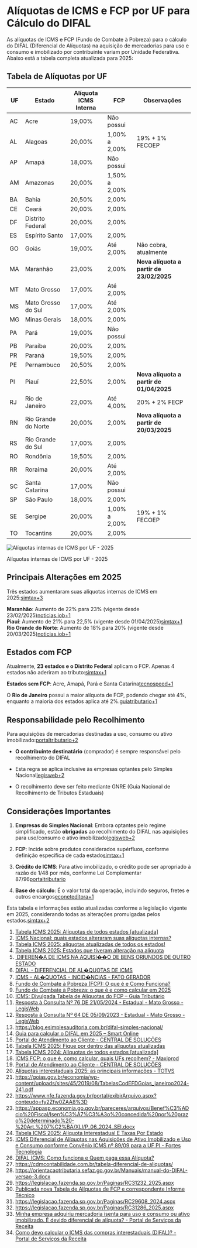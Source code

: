 # Alíquotas de ICMS e FCP por UF para Cálculo do DIFAL

As alíquotas de ICMS e FCP (Fundo de Combate à Pobreza) para o cálculo do DIFAL (Diferencial de Alíquotas) na aquisição de mercadorias para uso e consumo e imobilizado por contribuinte variam por Unidade Federativa. Abaixo está a tabela completa atualizada para 2025:

## Tabela de Alíquotas por UF

| UF  | Estado              | Alíquota ICMS Interna | FCP           | Observações                              |
| --- | ------------------- | --------------------- | ------------- | ---------------------------------------- |
| AC  | Acre                | 19,00%                | Não possui    |                                          |
| AL  | Alagoas             | 20,00%                | 1,00% a 2,00% | 19% + 1% FECOEP                          |
| AP  | Amapá               | 18,00%                | Não possui    |                                          |
| AM  | Amazonas            | 20,00%                | 1,50% a 2,00% |                                          |
| BA  | Bahia               | 20,50%                | 2,00%         |                                          |
| CE  | Ceará               | 20,00%                | 2,00%         |                                          |
| DF  | Distrito Federal    | 20,00%                | 2,00%         |                                          |
| ES  | Espírito Santo      | 17,00%                | 2,00%         |                                          |
| GO  | Goiás               | 19,00%                | Até 2,00%     | Não cobra, atualmente                    |
| MA  | Maranhão            | 23,00%                | 2,00%         | **Nova alíquota a partir de 23/02/2025** |
| MT  | Mato Grosso         | 17,00%                | Até 2,00%     |                                          |
| MS  | Mato Grosso do Sul  | 17,00%                | Até 2,00%     |                                          |
| MG  | Minas Gerais        | 18,00%                | 2,00%         |                                          |
| PA  | Pará                | 19,00%                | Não possui    |                                          |
| PB  | Paraíba             | 20,00%                | 2,00%         |                                          |
| PR  | Paraná              | 19,50%                | 2,00%         |                                          |
| PE  | Pernambuco          | 20,50%                | 2,00%         |                                          |
| PI  | Piauí               | 22,50%                | 2,00%         | **Nova alíquota a partir de 01/04/2025** |
| RJ  | Rio de Janeiro      | 22,00%                | Até 4,00%     | 20% + 2% FECP                            |
| RN  | Rio Grande do Norte | 20,00%                | 2,00%         | **Nova alíquota a partir de 20/03/2025** |
| RS  | Rio Grande do Sul   | 17,00%                | 2,00%         |                                          |
| RO  | Rondônia            | 19,50%                | 2,00%         |                                          |
| RR  | Roraima             | 20,00%                | Até 2,00%     |                                          |
| SC  | Santa Catarina      | 17,00%                | Não possui    |                                          |
| SP  | São Paulo           | 18,00%                | 2,00%         |                                          |
| SE  | Sergipe             | 20,00%                | 1,00% a 2,00% | 19% + 1% FECOEP                          |
| TO  | Tocantins           | 20,00%                | 2,00%         |                                          |

![Alíquotas internas de ICMS por UF - 2025](https://ppl-ai-code-interpreter-files.s3.amazonaws.com/web/direct-files/061dd48c849e21a57893c91f994f63cc/12e44f5d-3236-493a-88d9-977711360b27/01b74634.png)

Alíquotas internas de ICMS por UF - 2025

## Principais Alterações em 2025

Três estados aumentaram suas alíquotas internas de ICMS em 2025:[simtax+3](https://simtax.com.br/tabela-icms-2025-aliquotas-de-todos-estados-atualizada/)

**Maranhão**: Aumento de 22% para 23% (vigente desde 23/02/2025)[noticias.iob+1](https://noticias.iob.com.br/icms-nacional-aliquotas-internas/)  
**Piauí**: Aumento de 21% para 22,5% (vigente desde 01/04/2025)[simtax+1](https://simtax.com.br/tabela-icms-2025-aliquotas-de-todos-estados-atualizada/)  
**Rio Grande do Norte**: Aumento de 18% para 20% (vigente desde 20/03/2025)[noticias.iob+1](https://noticias.iob.com.br/icms-nacional-aliquotas-internas/)

## Estados com FCP

Atualmente, **23 estados e o Distrito Federal** aplicam o FCP. Apenas 4 estados não aderiram ao tributo:[simtax+1](https://simtax.com.br/fundo-combate-pobreza-fcp/)

**Estados sem FCP**: Acre, Amapá, Pará e Santa Catarina[tecnospeed+1](https://blog.tecnospeed.com.br/fundo-de-combate-a-pobreza/)

O **Rio de Janeiro** possui a maior alíquota de FCP, podendo chegar até 4%, enquanto a maioria dos estados aplica até 2%.[guiatributario+1](https://guiatributario.net/2023/04/27/icms-divulgada-tabela-de-aliquotas-do-fcp/)

## Responsabilidade pelo Recolhimento

Para aquisições de mercadorias destinadas a uso, consumo ou ativo imobilizado:[portaltributario+2](https://www.portaltributario.com.br/artigos/diferencialaliquotasicms.htm)

- **O contribuinte destinatário** (comprador) é sempre responsável pelo recolhimento do DIFAL

- Esta regra se aplica inclusive às empresas optantes pelo Simples Nacional[legisweb+2](https://www.legisweb.com.br/legislacao/?id=468190)

- O recolhimento deve ser feito mediante GNRE (Guia Nacional de Recolhimento de Tributos Estaduais)

## Considerações Importantes

1. **Empresas do Simples Nacional**: Embora optantes pelo regime simplificado, estão **obrigadas** ao recolhimento do DIFAL nas aquisições para uso/consumo e ativo imobilizado[legisweb+2](https://www.legisweb.com.br/legislacao/?id=468190)

2. **FCP**: Incide sobre produtos considerados supérfluos, conforme definição específica de cada estado[simtax+1](https://simtax.com.br/fundo-combate-pobreza-fcp/)

3. **Crédito de ICMS**: Para ativo imobilizado, o crédito pode ser apropriado à razão de 1/48 por mês, conforme Lei Complementar 87/96[portaltributario](https://www.portaltributario.com.br/artigos/diferencialaliquotasicms.htm)

4. **Base de cálculo**: É o valor total da operação, incluindo seguros, fretes e outros encargos[econeteditora+1](https://www.econeteditora.com.br/acom/ac/diferenca-icms-aquisicao-bens.asp)

Esta tabela e informações estão atualizadas conforme a legislação vigente em 2025, considerando todas as alterações promulgadas pelos estados.[simtax+2](https://simtax.com.br/tabela-icms-2025-aliquotas-de-todos-estados-atualizada/)

1. [Tabela ICMS 2025: Alíquotas de todos estados [atualizada]](https://simtax.com.br/tabela-icms-2025-aliquotas-de-todos-estados-atualizada/)
2. [ICMS Nacional: quais estados alteraram suas alíquotas internas?](https://noticias.iob.com.br/icms-nacional-aliquotas-internas/)
3. [Tabela ICMS 2025: alíquotas atualizadas de todos os estados!](https://focusnfe.com.br/blog/tabela-icms/)
4. [Tabela ICMS 2025: Estados que tiveram alteração na alíquota](https://nsdocs.com.br/blog/tabela-icms)
5. [&nbsp;DIFEREN�A DE ICMS NA AQUISI��O DE BENS ORIUNDOS DE OUTRO ESTADO](https://www.econeteditora.com.br/acom/ac/diferenca-icms-aquisicao-bens.asp)
6. [DIFAL - DIFERENCIAL DE AL�QUOTAS DE ICMS](https://www.portaltributario.com.br/artigos/diferencialaliquotasicms.htm)
7. [ICMS - AL�QUOTAS - INCID�NCIAS - FATO GERADOR](https://www.portaltributario.com.br/tributos/icms.html)
8. [Fundo de Combate à Pobreza (FCP): O que é e Como Funciona?](https://simtax.com.br/fundo-combate-pobreza-fcp/)
9. [Fundo de Combate à Pobreza: o que é e como calcular em 2025](https://blog.tecnospeed.com.br/fundo-de-combate-a-pobreza/)
10. [ICMS: Divulgada Tabela de Alíquotas do FCP &#8211; Guia Tributário](https://guiatributario.net/2023/04/27/icms-divulgada-tabela-de-aliquotas-do-fcp/)
11. [Resposta à Consulta Nº 76 DE 21/05/2024 - Estadual - Mato Grosso - LegisWeb](https://www.legisweb.com.br/legislacao/?id=468190)
12. [Resposta à Consulta Nº 64 DE 05/09/2023 - Estadual - Mato Grosso - LegisWeb](https://www.legisweb.com.br/legislacao/?id=466853)
13. https://blog.esimplesauditoria.com.br/difal-simples-nacional/
14. [Guia para calcular o DIFAL em 2025 – Smart Online](https://smartonline.app/guia-para-calcular-o-difal-em-2025/)
15. [Portal de Atendimento ao Cliente - CENTRAL DE SOLUÇÕES](https://suporte.dominioatendimento.com/central/faces/solucao.html?codigo=1648)
16. [Tabela ICMS 2025: Fique por dentro das alíquotas atualizadas](https://www.taxgroup.com.br/intelligence/tabela-icms-atualizada/)
17. [Tabela ICMS 2024: Alíquotas de todos estados [atualizada]](https://simtax.com.br/tabela-icms-2024-aliquotas-de-todos-estados-atualizada/)
18. [ICMS FCP: o que é, como calcular, quais UFs recolhem? - Maxiprod](https://maxiprod.com.br/ajuda/fiscal/fiscal-perguntas-frequentes/icms-fcp-o-que-e-como-calcular-quais-estados-recolhem/)
19. [Portal de Atendimento ao Cliente - CENTRAL DE SOLUÇÕES](https://suporte.dominioatendimento.com/central/faces/solucao.html?codigo=2628)
20. [Alíquotas interestaduais 2025: as principais informações - TOTVS](https://www.totvs.com/blog/gestao-logistica/aliquota-interestadual-2023/)
21. https://goias.gov.br/economia/wp-content/uploads/sites/45/2019/08/TabelasCodEFDGoias_janeiroo2024-241.pdf
22. https://www.nfe.fazenda.gov.br/portal/exibirArquivo.aspx?conteudo=fy2Zfw0ZAA8%3D
23. https://appasp.economia.go.gov.br/pareceres/arquivos/Benef%C3%ADcio%20Fiscal/Isen%C3%A7%C3%A3o%20concedida%20por%20prazo%20determinado%20-%20Art.%207%C2%BA/XLI/P_06_2024_SEI.docx
24. [Tabela ICMS 2025: Alíquota Interestadual E Taxas Por Estado](https://contaazul.com/blog/tabela-de-aliquota-interestadual/)
25. [ICMS Diferencial de Al&#237;quotas nas Aquisi&#231;&#245;es de Ativo Imobilizado e Uso e Consumo conforme Conv&#234;nio ICMS n&#186; 89/09 para a UF PI - Fortes Tecnologia](https://ajuda.fortestecnologia.com.br/kb/pt-br/article/468811/icms-diferencial-de-aliquotas-nas-aquisicoes-de-ativo-imobilizad)
26. [DIFAL ICMS: Como funciona e Quem paga essa Alíquota?](https://www.contabilizei.com.br/contabilidade-online/difal-icms-aliquota/)
27. https://cdmcontabilidade.com.br/tabela-diferencial-de-aliquotas/
28. https://orientacaotributaria.sefaz.go.gov.br/Manuais/manual-do-DIFAL-versao-3.docx
29. https://legislacao.fazenda.sp.gov.br/Paginas/RC31232_2025.aspx
30. [Publicada nova Tabela de Alíquotas de FCP e correspondente Informe Técnico](https://www.legisweb.com.br/noticia/?id=28357)
31. https://legislacao.fazenda.sp.gov.br/Paginas/RC29608_2024.aspx
32. https://legislacao.fazenda.sp.gov.br/Paginas/RC31286_2025.aspx
33. [Minha empresa adquiriu mercadoria isenta para uso e consumo ou ativo imobilizado. &Eacute; devido diferencial de al&iacute;quota? - Portal de Servi&ccedil;os da Receita](https://atendimento.receita.rs.gov.br/minha-empresa-adquiriu-mercadoria-isenta-para-uso-e-consumo-ou-ativo-imobilizado-e-devido-diferencial-de-aliquota)
34. [Como devo calcular o ICMS das compras interestaduais (DIFAL)? - Portal de Servi&ccedil;os da Receita](https://atendimento.receita.rs.gov.br/como-devo-calcular-o-icms-das-compras-interestaduais-difal)
